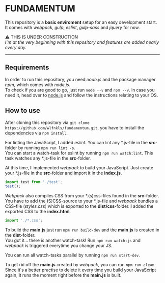# FUNDAMENTUM

This repository is a **basic enviroment** setup for an easy development start. <br />
It comes with _webpack_, _gulp_, _eslint_, _gulp-sass_ and _jquery_ for now.

:warning: THIS IS UNDER CONSTRUCTION <br />
_I'm at the very beginning with this repository and features are added nearly every day._

----

## Requirements

In order to run this repository, you need _node.js_ and the package manager _npm_, which comes with _node.js_. <br />
To check if you are good to go, just run `node --v` and `npm --v`. In case you need it, head over to [node.js](https://nodejs.org/en/) and follow the instructions relating to your OS.

## How to use

After cloning this repository via `git clone https://github.com/wlfnkls/fundamentum.git`, you have to install the dependencies via `npm install`.

For linting the JavaScript, I added _eslint_. You can lint any *.js-file in the **src**-folder by running `npm run lint -s`. <br />
You can start a watch-task for eslint by running `npm run watch:lint`. This task watches any *.js-file in the **src**-folder.

At this time, I implemented _webpack_ to build your JavaScript. Just create your *.js-file in the **src**-folder and import it in the **index.js**. <br />

``` javascript
import test from './test';
test();
```

_Webpack_ also compiles CSS from your *.(s)css-files found in the **src**-folder. <br />
You have to add the (S)CSS-source to your *.js-file and _webpack_ bundles a CSS-file (_styles.css_) which is exported to the **dist/css**-folder. I added the exported CSS to the **index.html**.

``` javascript
import './*.css';
```

To build the **main.js** just run `npm run build-dev` and the **main.js** is created in the **dist**-folder. <br /> 
You got it... there is another watch-task! Run `npm run watch:js` and _webpack_ is triggered everytime you change your JS.

You can run all watch-tasks parallel by running `npm run start-dev`.

To get rid off the **main.js** created by _webpack_, you can run `npm run clean`. Since it's a better practise to delete it every time you build your JavaScript again, it runs the moment right before the **main.js** is built.